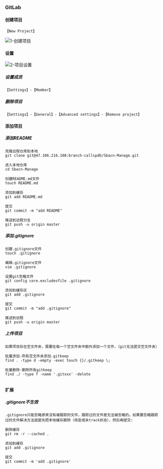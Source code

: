 ### GitLab

#### 创建项目

```
【New Project】
```

![1-创建项目](D:\个人发展\学习历程\StudyRoute\Git\GitLab\images\1-创建项目.png)

#### 设置

![2-项目设置](D:\个人发展\学习历程\StudyRoute\Git\GitLab\images\2-项目设置.png)

##### 设置成员

```
【Settings】-【Member】
```

##### 删除项目

```
【Settings】-【General】-【Advanced settings】-【Remove project】
```

#### 添加项目

##### 添加README

```shell
克隆远程仓库到本地
git clone git@47.106.216.108:branch-callspdb/Sbacn-Manage.git

进入本地仓库
cd Sbacn-Manage

创建README.md文件
touch README.md

添加到缓存
git add README.md

提交
git commit -m "add README"

推送到远程分支
git push -u origin master
```

##### 添加.gitignore

```shell
创建.gitignore文件
touch .gitignore

编辑.gitignore文件
vim .gitignore

设置git忽略文件
git config core.excludesfile .gitignore

添加到缓存区
git add .gitignore

提交
git commit -m "add .gitignore"

推送到远程
git push -u origin master
```

##### 上传项目

```shell
如果项目存在空文件夹，需要在每一个空文件夹中额外添加一个文件，（git无法提交空文件夹）

批量添加-所有空文件夹添加.gitkeep
find . -type d -empty -exec touch {}/.gitkeep \;

批量删除-删除所有gitkeep
find ./ -type f -name '.gitxxx' -delete


```

#### 扩展

##### .gitignore不生效

```shell
.gitignore只能忽略原来没有被跟踪的文件，跟踪过的文件是无法被忽略的。如果要忽略跟踪过的文件解决方法就是先把本地缓存删除（改变成未track状态），然后再提交:

删除缓存
git rm -r --cached .

添加到缓存
git add .gitignore

提交
git commit -m 'add .gitignore'
```





